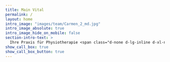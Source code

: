 ```yaml
---
title: Main Vital
permalink: /
layout: home
intro_image: "images/team/Carmen_2_md.jpg"
intro_image_absolute: true
intro_image_hide_on_mobile: false
section-intro-text: >
  Ihre Praxis für Physiotherapie <span class="d-none d-lg-inline d-xl-none"><br></span>in Hallstadt-Dörfleins.
show_call_box: true
show_call_box_button: true
---
```

